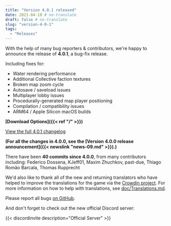 ```yaml
---
title: "Version 4.0.1 released"
date: 2021-04-18 # no-translate
draft: false # no-translate
slug: "version-4-0-1"
tags:
  - "Releases"
---
```


With the help of many bug reporters & contributors, we're happy to announce the release of **4.0.1**, a bug-fix release.

Including fixes for:
- Water rendering performance
- Additional Collective faction textures
- Broken map zoom cycle
- Autosave / saveload issues
- Multiplayer lobby issues
- Procedurally-generated map player positioning
- Compilation / compatibility issues
- ARM64 / Apple Silicon macOS builds

**[Download Options]({{< ref "/" >}})**

[View the full 4.0.1 changelog](https://github.com/Warzone2100/warzone2100/raw/4.0.1/ChangeLog)

**(For all the changes in 4.0.0, see the [Version 4.0.0 release announcement]({{< newslink "news-09.md" >}}).)**

There have been **40 commits since 4.0.0**, from many contributors including: Federico Dossena, KJeff01, Maxim Zhuchkov, past-due, Thiago Romão Barcala, Thomas Rupprecht

We'd also like to thank all of the new and returning translators who have helped to improve the translations for the game via the [Crowdin project](https://crowdin.com/project/warzone2100). For more information on how to help with translations, see [doc/Translations.md](https://github.com/Warzone2100/warzone2100/blob/master/doc/Translations.md#how-do-i-help-translate).

Please report all bugs [on GitHub](https://github.com/Warzone2100/warzone2100/issues).

And don't forget to check out the new official Discord server:

{{< discordinvite description="Official Server" >}}
